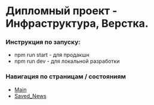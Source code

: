 # Дипломный проект - Инфраструктура, Верстка.

### Инструкция по запуску:
* npm run start - для продакшн
* npm run dev - для локальной разработки

### Навигация по страницам / состояниям
* [Main](https://shishovka.github.io/news-explorer-frontend/)
* [Saved_News](https://shishovka.github.io/news-explorer-frontend/saved-news)